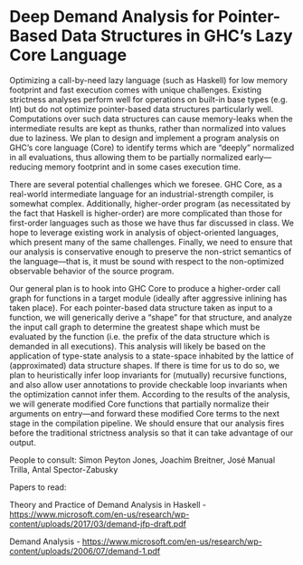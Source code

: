 # Deep Demand Analysis for Pointer-Based Data Structures in GHC’s Lazy Core Language

Optimizing a call-by-need lazy language (such as Haskell) for low memory footprint and fast execution comes with unique challenges. Existing strictness analyses perform well for operations on built-in base types (e.g. Int) but do not optimize pointer-based data structures particularly well. Computations over such data structures can cause memory-leaks when the intermediate results are kept as thunks, rather than normalized into values due to laziness. We plan to design and implement a program analysis on GHC’s core language (Core) to identify terms which are “deeply” normalized in all evaluations, thus allowing them to be partially normalized early—reducing memory footprint and in some cases execution time.

There are several potential challenges which we foresee. GHC Core, as a real-world intermediate language for an industrial-strength compiler, is somewhat complex. Additionally, higher-order program (as necessitated by the fact that Haskell is higher-order) are more complicated than those for first-order languages such as those we have thus far discussed in class. We hope to leverage existing work in analysis of object-oriented languages, which present many of the same challenges. Finally, we need to ensure that our analysis is conservative enough to preserve the non-strict semantics of the language—that is, it must be sound with respect to the non-optimized observable behavior of the source program.

Our general plan is to hook into GHC Core to produce a higher-order call graph for functions in a target module (ideally after aggressive inlining has taken place). For each pointer-based data structure taken as input to a function, we will generically derive a “shape” for that structure, and analyze the input call graph to determine the greatest shape which must be evaluated by the function (i.e. the prefix of the data structure which is demanded in all executions). This analysis will likely be based on the application of type-state analysis to a state-space inhabited by the lattice of (approximated) data structure shapes. If there is time for us to do so, we plan to heuristically infer loop invariants for (mutually) recursive functions, and also allow user annotations to provide checkable loop invariants when the optimization cannot infer them. According to the results of the analysis, we will generate modified Core functions that partially normalize their arguments on entry—and forward these modified Core terms to the next stage in the compilation pipeline. We should ensure that our analysis fires before the traditional strictness analysis so that it can take advantage of our output.

People to consult: Simon Peyton Jones, Joachim Breitner, José Manual Trilla, Antal Spector-Zabusky

Papers to read:

Theory and Practice of Demand Analysis in Haskell - https://www.microsoft.com/en-us/research/wp-content/uploads/2017/03/demand-jfp-draft.pdf

Demand Analysis - https://www.microsoft.com/en-us/research/wp-content/uploads/2006/07/demand-1.pdf

